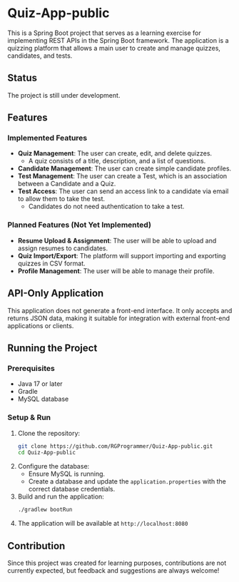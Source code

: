 # Quiz-App-public

This is a Spring Boot project that serves as a learning exercise for implementing REST APIs in the Spring Boot framework. The application is a quizzing platform that allows a main user to create and manage quizzes, candidates, and tests.

## Status

The project is still under development.

## Features

### Implemented Features

- **Quiz Management**: The user can create, edit, and delete quizzes.
  - A quiz consists of a title, description, and a list of questions.
- **Candidate Management**: The user can create simple candidate profiles.
- **Test Management**: The user can create a Test, which is an association between a Candidate and a Quiz.
- **Test Access**: The user can send an access link to a candidate via email to allow them to take the test.
  - Candidates do not need authentication to take a test.

### Planned Features (Not Yet Implemented)

- **Resume Upload & Assignment**: The user will be able to upload and assign resumes to candidates.
- **Quiz Import/Export**: The platform will support importing and exporting quizzes in CSV format.
- **Profile Management**: The user will be able to manage their profile.

## API-Only Application

This application does not generate a front-end interface. It only accepts and returns JSON data, making it suitable for integration with external front-end applications or clients.

## Running the Project

### Prerequisites

- Java 17 or later
- Gradle
- MySQL database

### Setup & Run

1. Clone the repository:
   ```sh
   git clone https://github.com/RGProgrammer/Quiz-App-public.git
   cd Quiz-App-public
   ```
2. Configure the database:
   - Ensure MySQL is running.
   - Create a database and update the `application.properties` with the correct database credentials.
3. Build and run the application:
   ```sh
   ./gradlew bootRun
   ```
4. The application will be available at `http://localhost:8080`


## Contribution

Since this project was created for learning purposes, contributions are not currently expected, but feedback and suggestions are always welcome!




